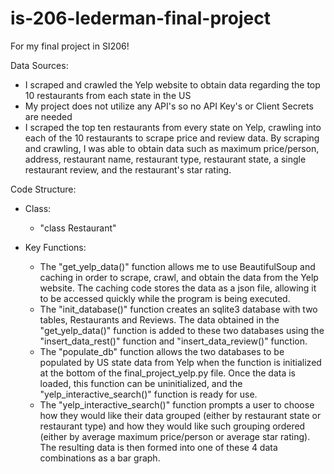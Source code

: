 # is-206-lederman-final-project
For my final project in SI206!

Data Sources:
- I scraped and crawled the Yelp website to obtain data regarding the top 10 restaurants from each state in the US
- My project does not utilize any API's so no API Key's or Client Secrets are needed
- I scraped the top ten restaurants from every state on Yelp, crawling into each of the 10 restaurants to scrape price and review data. By scraping and crawling, I was able to obtain data such as maximum price/person, address, restaurant name, restaurant type, restaurant state, a single restaurant review, and the restaurant's star rating.

Code Structure:
- Class:
  - "class Restaurant"


- Key Functions:
  - The "get_yelp_data()" function allows me to use BeautifulSoup and caching in order to scrape, crawl, and obtain the data from the Yelp website. The caching code stores the data as a json file, allowing it to be accessed quickly while the program is being executed.
  - The "init_database()" function creates an sqlite3 database with two tables, Restaurants and Reviews. The data obtained in the "get_yelp_data()" function is added to these two databases using the "insert_data_rest()" function and "insert_data_review()" function.
  - The "populate_db" function allows the two databases to be populated by US state data from Yelp when the function is initialized at the bottom of the final_project_yelp.py file. Once the data is loaded, this function can be uninitialized, and the "yelp_interactive_search()" function is ready for use.
  - The "yelp_interactive_search()" function prompts a user to choose how they would like their data grouped (either by restaurant state or restaurant type) and how they would like such grouping ordered (either by average maximum price/person or average star rating). The resulting data is then formed into one of these 4 data combinations as a bar graph.

